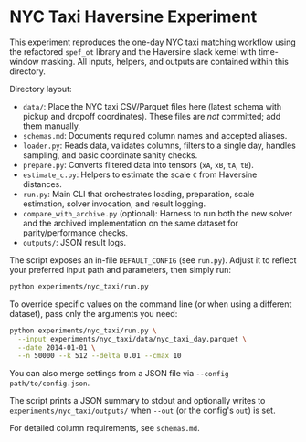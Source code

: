 NYC Taxi Haversine Experiment
=============================

This experiment reproduces the one-day NYC taxi matching workflow using the
refactored `spef_ot` library and the Haversine slack kernel with time-window
masking. All inputs, helpers, and outputs are contained within this directory.

Directory layout:
- `data/`: Place the NYC taxi CSV/Parquet files here (latest schema with pickup
  and dropoff coordinates). These files are *not* committed; add them manually.
- `schemas.md`: Documents required column names and accepted aliases.
- `loader.py`: Reads data, validates columns, filters to a single day, handles
  sampling, and basic coordinate sanity checks.
- `prepare.py`: Converts filtered data into tensors (`xA`, `xB`, `tA`, `tB`).
- `estimate_c.py`: Helpers to estimate the scale `C` from Haversine distances.
- `run.py`: Main CLI that orchestrates loading, preparation, scale estimation,
  solver invocation, and result logging.
- `compare_with_archive.py` (optional): Harness to run both the new solver and
  the archived implementation on the same dataset for parity/performance checks.
- `outputs/`: JSON result logs.

The script exposes an in-file `DEFAULT_CONFIG` (see `run.py`). Adjust it to
reflect your preferred input path and parameters, then simply run:

```bash
python experiments/nyc_taxi/run.py
```

To override specific values on the command line (or when using a different
dataset), pass only the arguments you need:

```bash
python experiments/nyc_taxi/run.py \
  --input experiments/nyc_taxi/data/nyc_taxi_day.parquet \
  --date 2014-01-01 \
  --n 50000 --k 512 --delta 0.01 --cmax 10
```

You can also merge settings from a JSON file via `--config path/to/config.json`.

The script prints a JSON summary to stdout and optionally writes to
`experiments/nyc_taxi/outputs/` when `--out` (or the config's `out`) is set.

For detailed column requirements, see `schemas.md`.
